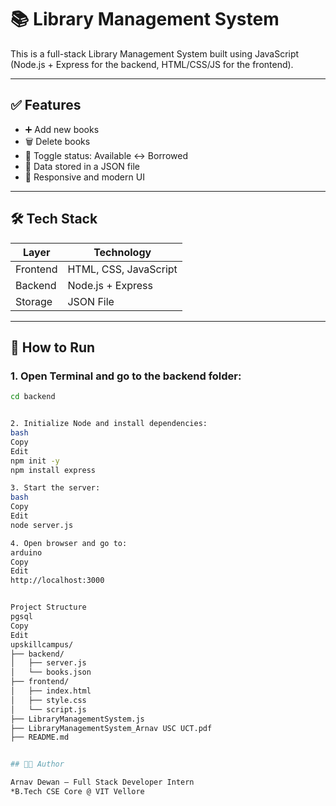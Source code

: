 # 📚 Library Management System

This is a full-stack Library Management System built using JavaScript (Node.js + Express for the backend, HTML/CSS/JS for the frontend).

---

## ✅ Features

- ➕ Add new books
- 🗑️ Delete books
- 🔁 Toggle status: Available ↔ Borrowed
- 📁 Data stored in a JSON file
- 📱 Responsive and modern UI

---

## 🛠 Tech Stack

| Layer    | Technology       |
|----------|------------------|
| Frontend | HTML, CSS, JavaScript |
| Backend  | Node.js + Express |
| Storage  | JSON File         |

---

## 🏁 How to Run

### 1. Open Terminal and go to the backend folder:

```bash
cd backend


2. Initialize Node and install dependencies:
bash
Copy
Edit
npm init -y
npm install express

3. Start the server:
bash
Copy
Edit
node server.js

4. Open browser and go to:
arduino
Copy
Edit
http://localhost:3000


Project Structure
pgsql
Copy
Edit
upskillcampus/
├── backend/
│   ├── server.js
│   └── books.json
├── frontend/
│   ├── index.html
│   ├── style.css
│   └── script.js
├── LibraryManagementSystem.js
├── LibraryManagementSystem_Arnav USC UCT.pdf
├── README.md


## 👨‍💻 Author

Arnav Dewan – Full Stack Developer Intern  
*B.Tech CSE Core @ VIT Vellore

